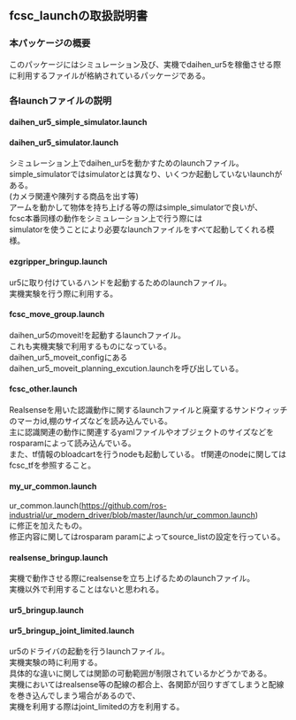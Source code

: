 ## fcsc_launchの取扱説明書

### 本パッケージの概要
このパッケージにはシミュレーション及び、実機でdaihen_ur5を稼働させる際に利用するファイルが格納されているパッケージである。  

### 各launchファイルの説明
#### daihen_ur5_simple_simulator.launch
#### daihen_ur5_simulator.launch
シミュレーション上でdaihen_ur5を動かすためのlaunchファイル。  
simple_simulatorではsimulatorとは異なり、いくつか起動していないlaunchがある。  
(カメラ関連や陳列する商品を出す等)  
アームを動かして物体を持ち上げる等の際はsimple_simulatorで良いが、  
fcsc本番同様の動作をシミュレーション上で行う際には  
simulatorを使うことにより必要なlaunchファイルをすべて起動してくれる模様。

#### ezgripper_bringup.launch 
ur5に取り付けているハンドを起動するためのlaunchファイル。  
実機実験を行う際に利用する。

#### fcsc_move_group.launch
daihen_ur5のmoveit!を起動するlaunchファイル。  
これも実機実験で利用するものになっている。  
daihen_ur5_moveit_configにあるdaihen_ur5_moveit_planning_excution.launchを呼び出している。

#### fcsc_other.launch
Realsenseを用いた認識動作に関するlaunchファイルと廃棄するサンドウィッチのマーカid,棚のサイズなどを読み込んでいる。  
主に認識関連の動作に関連するyamlファイルやオブジェクトのサイズなどをrosparamによって読み込んでいる。   
また、tf情報のbloadcartを行うnodeも起動している。 
tf関連のnodeに関してはfcsc_tfを参照すること。

#### my_ur_common.launch
ur_common.launch(https://github.com/ros-industrial/ur_modern_driver/blob/master/launch/ur_common.launch)  
に修正を加えたもの。  
修正内容に関してはrosparam paramによってsource_listの設定を行っている。

#### realsense_bringup.launch
実機で動作させる際にrealsenseを立ち上げるためのlaunchファイル。  
実機以外で利用することはないと思われる。  

#### ur5_bringup.launch
#### ur5_bringup_joint_limited.launch
ur5のドライバの起動を行うlaunchファイル。    
実機実験の時に利用する。  
具体的な違いに関しては関節の可動範囲が制限されているかどうかである。   
実機においてはrealsense等の配線の都合上、各関節が回りすぎてしまうと配線を巻き込んでしまう場合があるので、  
実機を利用する際はjoint_limitedの方を利用する。
